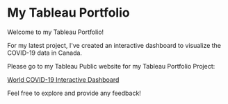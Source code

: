 # My Tableau Portfolio

Welcome to my Tableau Portfolio! 

For my latest project, I've created an interactive dashboard to visualize the COVID-19 data in Canada.

Please go to my Tableau Public website for my Tableau Portfolio Project:

[World COVID-19 Interactive Dashboard](https://public.tableau.com/app/profile/see.ho.lau/vizzes)

Feel free to explore and provide any feedback!


